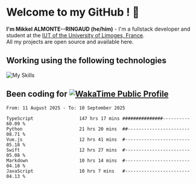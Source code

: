 # Welcome to my GitHub ! 🌃

**I'm Mikkel ALMONTE--RINGAUD (he/him)** - I'm a fullstack developer and student at the [IUT of the University of Limoges, France](https://iut.unilim.fr). \
All my projects are open source and available here.

## Working using the following technologies

![My Skills](https://skillicons.dev/icons?i=solidjs,pnpm,nodejs,ts,js,vercel,netlify,html,css,rust,astro,git,vue,md,electron,figma,github,bash,bun,cloudflare,py,tailwind,nginx,npm,tauri,vite,zig,yarn,windicss,dart,flutter,kotlin&theme=dark)

## Been coding for [![WakaTime Public Profile](https://wakatime.com/badge/user/0839e595-e07a-435c-8d59-ed95f2a3d6dd.svg?style=flat-square)](https://wakatime.com/@0839e595-e07a-435c-8d59-ed95f2a3d6dd)

<!--START_SECTION:waka-->

```plain
From: 11 August 2025 - To: 10 September 2025

TypeScript                 147 hrs 17 mins ###############----------   60.09 %
Python                     21 hrs 20 mins  ##-----------------------   08.71 %
Vue.js                     12 hrs 41 mins  #------------------------   05.18 %
Swift                      12 hrs 27 mins  #------------------------   05.08 %
Markdown                   10 hrs 14 mins  #------------------------   04.18 %
JavaScript                 10 hrs 7 mins   #------------------------   04.13 %
```

<!--END_SECTION:waka-->
